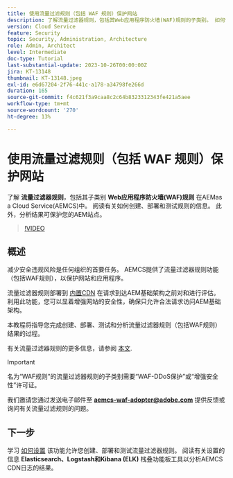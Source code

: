 ```yaml
---
title: 使用流量过滤规则（包括 WAF 规则）保护网站
description: 了解流量过滤器规则，包括其Web应用程序防火墙(WAF)规则的子类别。 如何创建、部署和测试规则。 此外，分析结果可保护您的AEM站点。
version: Cloud Service
feature: Security
topic: Security, Administration, Architecture
role: Admin, Architect
level: Intermediate
doc-type: Tutorial
last-substantial-update: 2023-10-26T00:00:00Z
jira: KT-13148
thumbnail: KT-13148.jpeg
exl-id: e6d67204-2f76-441c-a178-a34798fe266d
duration: 165
source-git-commit: f4c621f3a9caa8c2c64b8323312343fe421a5aee
workflow-type: tm+mt
source-wordcount: '270'
ht-degree: 13%

---
```


# 使用流量过滤规则（包括 WAF 规则）保护网站

了解 **流量过滤器规则**，包括其子类别 **Web应用程序防火墙(WAF)规则** 在AEMas a Cloud Service(AEMCS)中。 阅读有关如何创建、部署和测试规则的信息。 此外，分析结果可保护您的AEM站点。

>[!VIDEO](https://video.tv.adobe.com/v/3425401?quality=12&learn=on)

## 概述

减少安全违规风险是任何组织的首要任务。 AEMCS提供了流量过滤器规则功能（包括WAF规则），以保护网站和应用程序。

流量过滤器规则部署到 [内置CDN](https://experienceleague.adobe.com/docs/experience-manager-cloud-service/content/implementing/content-delivery/cdn.html) 在请求到达AEM基础架构之前对和进行评估。 利用此功能，您可以显着增强网站的安全性，确保只允许合法请求访问AEM基础架构。

本教程将指导您完成创建、部署、测试和分析流量过滤器规则（包括WAF规则）结果的过程。

有关流量过滤器规则的更多信息，请参阅 [本文](https://experienceleague.adobe.com/docs/experience-manager-cloud-service/content/security/traffic-filter-rules-including-waf.html?lang=en).

>[!IMPORTANT]
>
> 名为“WAF规则”的流量过滤器规则的子类别需要“WAF-DDoS保护”或“增强安全性”许可证。

我们邀请您通过发送电子邮件至 **aemcs-waf-adopter@adobe.com** 提供反馈或询问有关流量过滤规则的问题。

## 下一步

学习 [如何设置](./how-to-setup.md) 该功能允许您创建、部署和测试流量过滤器规则。 阅读有关设置的信息 **Elasticsearch、Logstash和Kibana (ELK)** 栈叠功能板工具以分析AEMCS CDN日志的结果。


